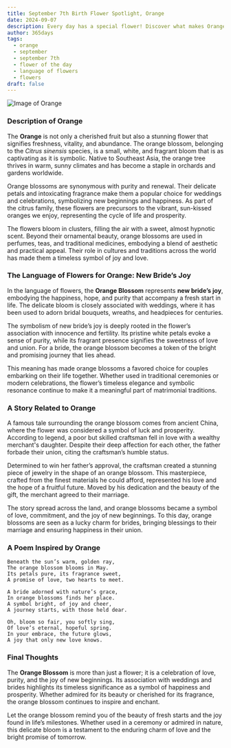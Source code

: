 ```yaml
---
title: September 7th Birth Flower Spotlight, Orange
date: 2024-09-07
description: Every day has a special flower! Discover what makes Orange unique as today’s birth flower and its symbolic meaning.
author: 365days
tags:
  - orange
  - september
  - september 7th
  - flower of the day
  - language of flowers
  - flowers
draft: false
---
```


![Image of Orange](https://cdn.pixabay.com/photo/2019/04/26/16/14/orange-flower-4157944_640.jpg#center)


### Description of Orange

The **Orange** is not only a cherished fruit but also a stunning flower that signifies freshness, vitality, and abundance. The orange blossom, belonging to the _Citrus sinensis_ species, is a small, white, and fragrant bloom that is as captivating as it is symbolic. Native to Southeast Asia, the orange tree thrives in warm, sunny climates and has become a staple in orchards and gardens worldwide.

Orange blossoms are synonymous with purity and renewal. Their delicate petals and intoxicating fragrance make them a popular choice for weddings and celebrations, symbolizing new beginnings and happiness. As part of the citrus family, these flowers are precursors to the vibrant, sun-kissed oranges we enjoy, representing the cycle of life and prosperity.

The flowers bloom in clusters, filling the air with a sweet, almost hypnotic scent. Beyond their ornamental beauty, orange blossoms are used in perfumes, teas, and traditional medicines, embodying a blend of aesthetic and practical appeal. Their role in cultures and traditions across the world has made them a timeless symbol of joy and love.

### The Language of Flowers for Orange: New Bride’s Joy

In the language of flowers, the **Orange Blossom** represents **new bride’s joy**, embodying the happiness, hope, and purity that accompany a fresh start in life. The delicate bloom is closely associated with weddings, where it has been used to adorn bridal bouquets, wreaths, and headpieces for centuries.

The symbolism of new bride’s joy is deeply rooted in the flower’s association with innocence and fertility. Its pristine white petals evoke a sense of purity, while its fragrant presence signifies the sweetness of love and union. For a bride, the orange blossom becomes a token of the bright and promising journey that lies ahead.

This meaning has made orange blossoms a favored choice for couples embarking on their life together. Whether used in traditional ceremonies or modern celebrations, the flower’s timeless elegance and symbolic resonance continue to make it a meaningful part of matrimonial traditions.

### A Story Related to Orange

A famous tale surrounding the orange blossom comes from ancient China, where the flower was considered a symbol of luck and prosperity. According to legend, a poor but skilled craftsman fell in love with a wealthy merchant's daughter. Despite their deep affection for each other, the father forbade their union, citing the craftsman’s humble status.

Determined to win her father’s approval, the craftsman created a stunning piece of jewelry in the shape of an orange blossom. This masterpiece, crafted from the finest materials he could afford, represented his love and the hope of a fruitful future. Moved by his dedication and the beauty of the gift, the merchant agreed to their marriage.

The story spread across the land, and orange blossoms became a symbol of love, commitment, and the joy of new beginnings. To this day, orange blossoms are seen as a lucky charm for brides, bringing blessings to their marriage and ensuring happiness in their union.

### A Poem Inspired by Orange

```
Beneath the sun’s warm, golden ray,  
The orange blossom blooms in May.  
Its petals pure, its fragrance sweet,  
A promise of love, two hearts to meet.  

A bride adorned with nature’s grace,  
In orange blossoms finds her place.  
A symbol bright, of joy and cheer,  
A journey starts, with those held dear.  

Oh, bloom so fair, you softly sing,  
Of love’s eternal, hopeful spring.  
In your embrace, the future glows,  
A joy that only new love knows.  
```

### Final Thoughts

The **Orange Blossom** is more than just a flower; it is a celebration of love, purity, and the joy of new beginnings. Its association with weddings and brides highlights its timeless significance as a symbol of happiness and prosperity. Whether admired for its beauty or cherished for its fragrance, the orange blossom continues to inspire and enchant.

Let the orange blossom remind you of the beauty of fresh starts and the joy found in life’s milestones. Whether used in a ceremony or admired in nature, this delicate bloom is a testament to the enduring charm of love and the bright promise of tomorrow.
